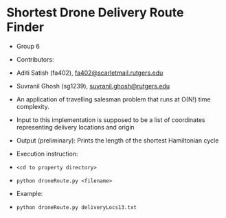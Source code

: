 # Shortest Drone Delivery Route Finder
- Group 6
- Contributors:
- Aditi Satish (fa402), fa402@scarletmail.rutgers.edu
- Suvranil Ghosh (sg1239), suvranil.ghosh@rutgers.edu

- An application of travelling salesman problem that runs at O(N!) time complexity.
- Input to this implementation is supposed to be a list of coordinates representing delivery locations and origin
- Output (preliminary): Prints the length of the shortest Hamiltonian cycle

- Execution instruction:
- `<cd to property directory>`
- `python droneRoute.py <filename>`
- Example:
- `python droneRoute.py deliveryLocs13.txt`
